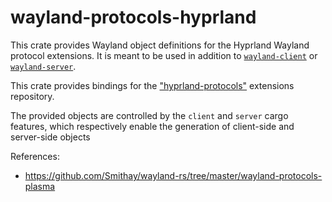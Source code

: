 # wayland-protocols-hyprland

This crate provides Wayland object definitions for the Hyprland Wayland protocol
extensions. It is meant to be used in addition to
[`wayland-client`](https://crates.io/crates/wayland-client) or
[`wayland-server`](https://crates.io/crates/wayland-server).

This crate provides bindings for the
["hyprland-protocols"](https://github.com/hyprwm/hyprland-protocols) extensions
repository.

The provided objects are controlled by the `client` and `server` cargo features,
which respectively enable the generation of client-side and server-side objects

References:

- https://github.com/Smithay/wayland-rs/tree/master/wayland-protocols-plasma
